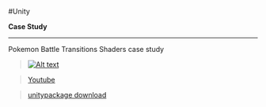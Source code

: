 #Unity

**Case Study**

---
Pokemon Battle Transitions Shaders case study
>[![Alt text](https://img.youtube.com/vi/LnAoD7hgDxw/0.jpg)](https://www.youtube.com/watch?v=LnAoD7hgDxw)

>[Youtube](https://youtu.be/LnAoD7hgDxw)

>[unitypackage download](http://danjohnmoran.com/TutorialAssets/shaders_case_study_2_assets.unitypackage)
# 
